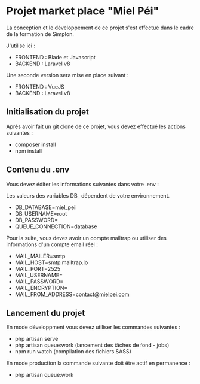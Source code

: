 # Projet market place "Miel Péi" 

La conception et le développement de ce projet s'est effectué dans le cadre de la formation de Simplon. 

J'utilise ici : 

- FRONTEND : Blade et Javascript
- BACKEND  : Laravel v8

Une seconde version sera mise en place suivant :

- FRONTEND : VueJS
- BACKEND  : Laravel v8

## Initialisation du projet

Après avoir fait un git clone de ce projet, vous devez effectué les actions suivantes : 

- composer install
- npm install

## Contenu du .env

Vous devez éditer les informations suivantes dans votre .env :

Les valeurs des variables DB_ dépendent de votre environnement.

- DB_DATABASE=miel_peii
- DB_USERNAME=root
- DB_PASSWORD=
- QUEUE_CONNECTION=database

Pour la suite, vous devez avoir un compte mailtrap ou utiliser des informations d'un compte email réel :

- MAIL_MAILER=smtp
- MAIL_HOST=smtp.mailtrap.io
- MAIL_PORT=2525
- MAIL_USERNAME=
- MAIL_PASSWORD=
- MAIL_ENCRYPTION=
- MAIL_FROM_ADDRESS=contact@mielpei.com

## Lancement du projet 

En mode développment vous devez utiliser les commandes suivantes : 

- php artisan serve
- php artisan queue:work (lancement des tâches de fond - jobs)
- npm run watch (compilation des fichiers SASS)

En mode production la commande suivante doit être actif en permanence :

- php artisan queue:work